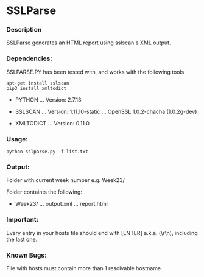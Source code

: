 # SSLParse

### Description
SSLParse generates an HTML report using sslscan's XML output.

### Dependencies:

SSLPARSE.PY has been tested with, and works with
the following tools.

```
apt-get install sslscan
pip3 install xmltodict
```

+ PYTHON
... Version: 2.7.13

+ SSLSCAN
... Version: 1.11.10-static
... OpenSSL 1.0.2-chacha (1.0.2g-dev)

+ XMLTODICT
... Version: 0.11.0


### Usage:
```
python sslparse.py -f list.txt
```
### Output:

Folder with current week number e.g. Week23/

Folder containts the following:

+ Week23/
... output.xml
... report.html
	
	
### Important:

Every entry in your hosts file should end with [ENTER] a.k.a. (\r\n), including the last one.


### Known Bugs:

File with hosts must contain more than 1 resolvable hostname.

